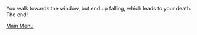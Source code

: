 You walk towards the window, but end up falling, which leads to your death. The end!

[Main Menu](Journey-begins.md)